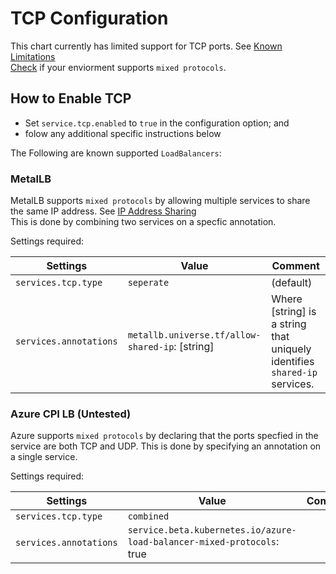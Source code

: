 # TCP Configuration

This chart currently has limited support for TCP ports. See [Known Limitations](../README.md#known-limitations)  
[Check](https://github.com/janosi/enhancements/blob/mixedprotocollb/keps/sig-network/20200103-mixed-protocol-lb.md#implementation-detailsnotesconstraints) if your enviorment supports `mixed protocols`.


## How to Enable TCP
 * Set `service.tcp.enabled` to `true` in the configuration option; and
 * folow any additional specific instructions below

The Following are known supported `LoadBalancers`:

### MetalLB
MetalLB supports `mixed protocols` by allowing multiple services to share the same IP address. See [IP Address Sharing](https://metallb.universe.tf/usage/#ip-address-sharing)  
This is done by combining two services on a specfic annotation.


Settings required:

| Settings               | Value                                           | Comment                                                        |
| -----------------------|-------------------------------------------------|----------------------------------------------------------------|
| `services.tcp.type`    | `seperate`                                      | (default)                                                      |
| `services.annotations` | `metallb.universe.tf/allow-shared-ip`: [string] | Where [string] is a string that uniquely identifies `shared-ip` services.|

### Azure CPI LB (Untested)
Azure supports `mixed protocols` by declaring that the ports specfied in the service are both TCP and UDP.
This is done by specifying an annotation on a single service.

Settings required:

| Settings               | Value                                                                  | Comment 
| -----------------------|------------------------------------------------------------------------|-----------------------------------------|
| `services.tcp.type`    | `combined`                                                             |                                         |
| `services.annotations` | `service.beta.kubernetes.io/azure-load-balancer-mixed-protocols`: true |                                         |
